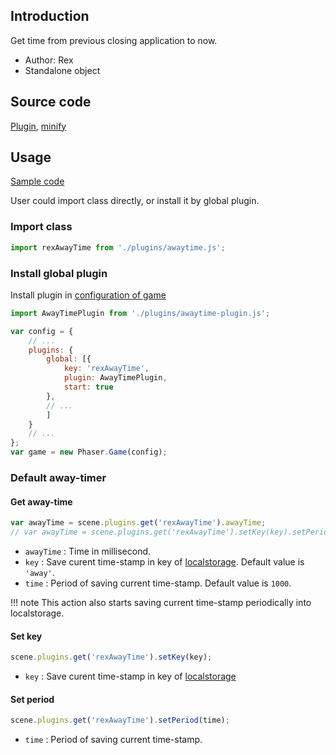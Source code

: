 ## Introduction

Get time from previous closing application to now.

- Author: Rex
- Standalone object

## Source code

[Plugin](https://github.com/rexrainbow/phaser3-rex-notes/blob/master/plugins/awaytime-plugin.js), [minify](https://github.com/rexrainbow/phaser3-rex-notes/blob/master/plugins/dist/rexawaytimeplugin.min.js)

## Usage

[Sample code](https://github.com/rexrainbow/phaser3-rex-notes/tree/master/examples/awaytime)

User could import class directly, or install it by global plugin.

### Import class

```javascript
import rexAwayTime from './plugins/awaytime.js';
```

### Install global plugin

Install plugin in [configuration of game](game.md#configuration)

```javascript
import AwayTimePlugin from './plugins/awaytime-plugin.js';

var config = {
    // ...
    plugins: {
        global: [{
            key: 'rexAwayTime',
            plugin: AwayTimePlugin,
            start: true
        },
        // ...
        ]
    }
    // ...
};
var game = new Phaser.Game(config);
```

### Default away-timer

#### Get away-time

```javascript
var awayTime = scene.plugins.get('rexAwayTime').awayTime;
// var awayTime = scene.plugins.get('rexAwayTime').setKey(key).setPeriod(time).awayTime;
```

- `awayTime` : Time in millisecond.
- `key` : Save curent time-stamp in key of [localstorage](localstorage.md). Default value is `'away'`.
- `time` : Period of saving current time-stamp. Default value is `1000`.

!!! note
    This action also starts saving current time-stamp periodically into localstorage.

#### Set key

```javascript
scene.plugins.get('rexAwayTime').setKey(key);
```

- `key` : Save curent time-stamp in key of [localstorage](localstorage.md)

#### Set period

```javascript
scene.plugins.get('rexAwayTime').setPeriod(time);
```

- `time` : Period of saving current time-stamp.
